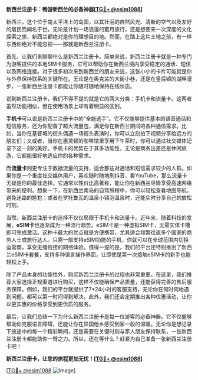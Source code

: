 **新西兰注册卡：畅游新西兰的必备神器[[TG💪+ @esim1088](https://t.me/s/esim1088)]**

新西兰，这个位于南太平洋上的岛国，以其壮丽的自然风光、清新的空气以及友好的居民而闻名于世。无论是计划一场浪漫的蜜月旅行，还是想要来一次深度的文化探索之旅，新西兰都绝对是你的理想目的地。然而，在踏上这片土地之前，有一样东西你绝对不能忽视——那就是新西兰注册卡。

首先，让我们来聊聊什么是新西兰注册卡。简单来说，新西兰注册卡就是一种专门为游客提供的本地SIM卡服务，它可以帮助你在新西兰境内享受稳定的通话、短信以及网络连接。对于很多初次来到新西兰的朋友来说，这张小小的卡片可能就是你与外界保持联系的关键所在。无论是在奥克兰的大街小巷，还是在皇后镇的湖畔漫步，一张新西兰注册卡都能让你随时随地保持在线状态。

说到新西兰注册卡，我们不得不提的就是它的两大分类：手机卡和流量卡。这两者虽然功能相似，但在使用场景上却有着明显的区别。

**手机卡**可以说是新西兰注册卡中的“全能选手”。它不仅能够提供基本的语音通话和短信服务，还为你配备了超大流量包，满足你在新西兰期间的各种通信需求。比如，当你在基督城的街头偶遇一场街头表演时，你可以立刻拍下视频分享给远方的朋友们；又或者，当你在惠灵顿的咖啡馆里享用下午茶时，你可以通过社交媒体记录下这一刻的美好。手机卡的优势在于其多功能性，无论是商务出差还是休闲旅游，它都能很好地适应你的各种需求。

而**流量卡**则更专注于数据流量的支持，适合那些对通话和短信需求较少的人群。如果你是一个重度社交媒体用户，喜欢随时随地刷抖音、看YouTube，那么流量卡无疑是你的最佳选择。它通常以性价比高著称，能让你在新西兰尽情享受高速网络带来的便利。想象一下，在新西兰南岛的自驾旅程中，你可以轻松查看地图导航，避免迷路的尴尬；或者在罗托鲁瓦的温泉小镇泡温泉时，还能实时分享自己的放松时刻。

当然，新西兰注册卡的选择不仅仅局限于手机卡和流量卡。近年来，随着科技的发展，**eSIM卡**也逐渐成为一种流行趋势。eSIM卡是一种虚拟SIM卡，无需实体卡槽即可完成激活。这种卡最大的优点就是方便携带，尤其适合频繁往返多个国家的商务人士或旅行达人。只需一部支持eSIM功能的手机，你就可以在全球范围内切换运营商，享受无缝衔接的网络体验。值得一提的是，我们的平台还特别推出了新西兰eSIM卡套餐，支持多种语言操作界面，让即使是第一次接触eSIM卡的新手也能轻松上手。

除了产品本身的功能性外，购买新西兰注册卡的过程也非常重要。在这里，我们推荐大家选择正规渠道进行购买，这样不仅能确保产品质量，还能获得完善的售后服务保障。例如，我们的平台就提供了7*24小时的客服支持，无论你在何时何地遇到问题，都可以第一时间得到解决。此外，我们还会定期推出各种优惠活动，让你以更实惠的价格享受到更优质的服务。

最后，让我们总结一下为什么新西兰注册卡是每一位游客的必备神器。它不仅能够帮助你克服语言障碍，还能让你在异国他乡感受到家一般的温暖。无论你是想记录下旅途中的每一个精彩瞬间，还是需要在关键时刻与家人朋友保持联系，一张新西兰注册卡都能助你一臂之力。所以，还在等什么？赶紧为自己准备一张新西兰注册卡吧！

**新西兰注册卡，让您的旅程更加无忧！[[TG💪+ @esim1088](https://t.me/s/esim1088)]**

[[TG💪+ @esim1088](https://t.me/s/esim1088) ![Image](https://i.postimg.cc/4NQfJmqS/Snipaste-2025-05-13-00-14-12.png)]